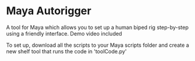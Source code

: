 # Maya Autorigger

A tool for Maya which allows you to set up a human biped rig step-by-step using a friendly interface. Demo video included

To set up, download all the scripts to your Maya scripts folder and create a new shelf tool that runs the code in 'toolCode.py'
